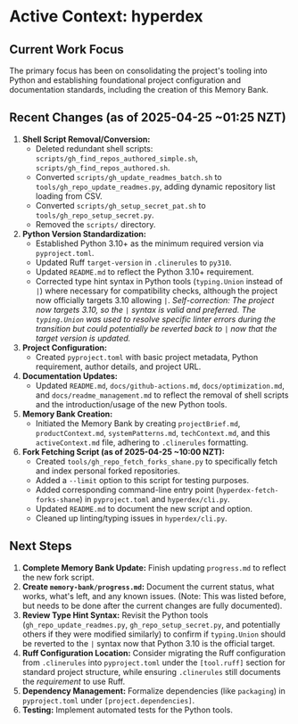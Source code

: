 # Active Context: hyperdex

## Current Work Focus

The primary focus has been on consolidating the project's tooling into Python and establishing foundational project configuration and documentation standards, including the creation of this Memory Bank.

## Recent Changes (as of 2025-04-25 ~01:25 NZT)

1. **Shell Script Removal/Conversion:**
    - Deleted redundant shell scripts: `scripts/gh_find_repos_authored_simple.sh`, `scripts/gh_find_repos_authored.sh`.
    - Converted `scripts/gh_update_readmes_batch.sh` to `tools/gh_repo_update_readmes.py`, adding dynamic repository list loading from CSV.
    - Converted `scripts/gh_setup_secret_pat.sh` to `tools/gh_repo_setup_secret.py`.
    - Removed the `scripts/` directory.
2. **Python Version Standardization:**
    - Established Python 3.10+ as the minimum required version via `pyproject.toml`.
    - Updated Ruff `target-version` in `.clinerules` to `py310`.
    - Updated `README.md` to reflect the Python 3.10+ requirement.
    - Corrected type hint syntax in Python tools (`typing.Union` instead of `|`) where necessary for compatibility checks, although the project now officially targets 3.10 allowing `|`. _Self-correction: The project now targets 3.10, so the `|` syntax is valid and preferred. The `typing.Union` was used to resolve specific linter errors during the transition but could potentially be reverted back to `|` now that the target version is updated._
3. **Project Configuration:**
    - Created `pyproject.toml` with basic project metadata, Python requirement, author details, and project URL.
4. **Documentation Updates:**
    - Updated `README.md`, `docs/github-actions.md`, `docs/optimization.md`, and `docs/readme_management.md` to reflect the removal of shell scripts and the introduction/usage of the new Python tools.
5. **Memory Bank Creation:**
    - Initiated the Memory Bank by creating `projectBrief.md`, `productContext.md`, `systemPatterns.md`, `techContext.md`, and this `activeContext.md` file, adhering to `.clinerules` formatting.
6. **Fork Fetching Script (as of 2025-04-25 ~10:00 NZT):**
    - Created `tools/gh_repo_fetch_forks_shane.py` to specifically fetch and index personal forked repositories.
    - Added a `--limit` option to this script for testing purposes.
    - Added corresponding command-line entry point (`hyperdex-fetch-forks-shane`) in `pyproject.toml` and `hyperdex/cli.py`.
    - Updated `README.md` to document the new script and option.
    - Cleaned up linting/typing issues in `hyperdex/cli.py`.

## Next Steps

1. **Complete Memory Bank Update:** Finish updating `progress.md` to reflect the new fork script.
2. **Create `memory-bank/progress.md`:** Document the current status, what works, what's left, and any known issues. (Note: This was listed before, but needs to be done after the current changes are fully documented).
3. **Review Type Hint Syntax:** Revisit the Python tools (`gh_repo_update_readmes.py`, `gh_repo_setup_secret.py`, and potentially others if they were modified similarly) to confirm if `typing.Union` should be reverted to the `|` syntax now that Python 3.10 is the official target.
4. **Ruff Configuration Location:** Consider migrating the Ruff configuration from `.clinerules` into `pyproject.toml` under the `[tool.ruff]` section for standard project structure, while ensuring `.clinerules` still documents the _requirement_ to use Ruff.
5. **Dependency Management:** Formalize dependencies (like `packaging`) in `pyproject.toml` under `[project.dependencies]`.
6. **Testing:** Implement automated tests for the Python tools.

